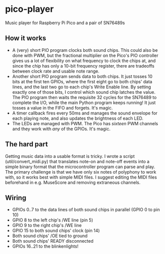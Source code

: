 # pico-player
Music player for Raspberry Pi Pico and a pair of SN76489s

## How it works
 * A (very) short PIO program clocks both sound chips. This could also be done with PWM, but the fractional multiplier on the Pico's PIO controller gives us a lot of flexibility on what frequency to clock the chips at, and since the chip has only a 10-bit frequency register, there are tradeoffs between clock rate and usable note range.
 * Another short PIO program sends data to both chips. It just tosses 10 bits at the first ten GPIOs, where the first eight go to both chips' data lines, and the last two go to each chip's Write Enable line. By setting exactly one of those bits, I control which sound chip latches the value. The PIO program then waits the requisite 32 cycles for the SN76489 to complete the I/O, while the main Python program keeps running! It just tosses a value in the FIFO and forgets. It's magic.
 * A timer callback fires every 50ms and manages the sound envelope for each playing note, and also updates the brightness of each LED.
 * The LEDs are managed with PWM. The Pico has *sixteen* PWM channels and they work with *any* of the GPIOs. It's magic.
 
## The hard part
Getting music data into a usable format is tricky. I wrote a script (util/convert_midi.py) that translates note-on and note-off events into a simple binary format that the microcontroller program can parse and play. The primary challenge is that we have only six notes of polyphony to work with, so it works best with simple MIDI files. I suggest editing the MIDI files beforehand in e.g. MuseScore and removing extraneous channels.
 
## Wiring
 * GPIOs 0..7 to the data lines of both sound chips in parallel (GPIO 0 to pin 10)
 * GPIO 8 to the left chip's /WE line (pin 5)
 * GPIO 9 to the right chip's /WE line
 * GPIO 15 to both sound chips' clock (pin 14)
 * Both sound chips' /OE tied to ground
 * Both sound chips' READY disconnected
 * GPIOs 16..21 to the blinkenlights!

